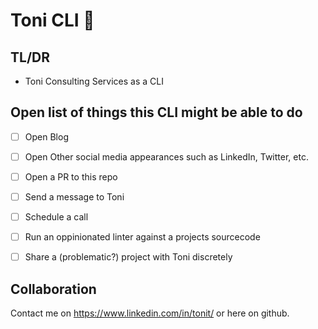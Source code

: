 # Toni CLI 🚀 

## TL/DR
- Toni Consulting Services as a CLI

## Open list of things this CLI might be able to do

- [ ] Open Blog
- [ ] Open Other social media appearances such as LinkedIn, Twitter, etc.
- [ ] Open a PR to this repo
- [ ] Send a message to Toni
- [ ] Schedule a call
- [ ] Run an oppinionated linter against a projects sourcecode
- [ ] Share a (problematic?) project with Toni discretely


## Collaboration
Contact me on https://www.linkedin.com/in/tonit/ or here on github.

